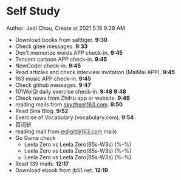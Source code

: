 # Self Study

Author: Jedi Chou, Create at 2021.5.18 9:29 AM

* Download books from salttiger. **9:30**
* Check gitee messages. **9:33**
* Don't memorize words APP check-in. **9:45**
* Tencent cartoon APP check-in. **9:45**
* NowCoder check-in. **9:45**
* Read articles and check interview invitation (MaiMai APP). **9:45**
* 163 music APP check-in. **9:45**
* Check github messages. **9:47**
* 101WeiQi daily exercise check-in. **9:48** **9:48**
* Check news from ZhiHu app or website. **9:49**
* reading mails from skyzhx@163.com. **9:50**
* Read Sina Blog. **9:52**
* Exercise of Vocabulary (vocabulary.com). **9:54**
* 百词斩
* reading mail from jedigit@163.com mails
* Go Game check
  * Leela Zero vs Leela Zero(B5s-W3s) (%-%)
  * Leela Zero vs Leela Zero(B5s-W3s) (%-%)
  * Leela Zero vs Leela Zero(B5s-W3s) (%-%)
* Read 139 mails. **12:17**
* Download ebook from jb51.net. **12:19**
